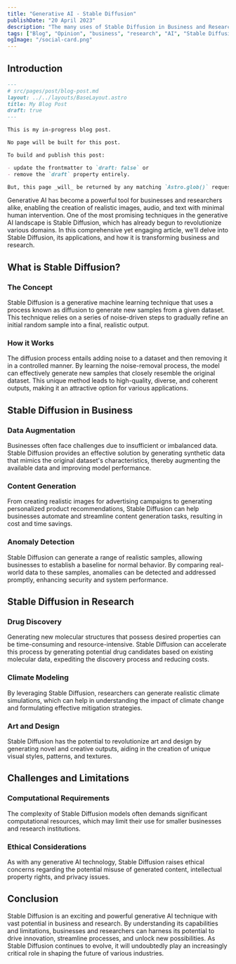 ```yaml
---
title: "Generative AI - Stable Diffusion"
publishDate: "20 April 2023"
description: "The many uses of Stable Diffusion in Business and Research"
tags: ["Blog", "Opinion", "business", "research", "AI", "Stable Diffusion", "Featured"]
ogImage: "/social-card.png"
---
```


## Introduction

```markdown {5}
---
# src/pages/post/blog-post.md
layout: ../../layouts/BaseLayout.astro
title: My Blog Post
draft: true
---

This is my in-progress blog post.

No page will be built for this post.

To build and publish this post:

- update the frontmatter to `draft: false` or
- remove the `draft` property entirely.

But, this page _will_ be returned by any matching `Astro.glob()` request.
```

Generative AI has become a powerful tool for businesses and researchers alike, enabling the creation of realistic images, audio, and text with minimal human intervention. One of the most promising techniques in the generative AI landscape is Stable Diffusion, which has already begun to revolutionize various domains. In this comprehensive yet engaging article, we'll delve into Stable Diffusion, its applications, and how it is transforming business and research.

## What is Stable Diffusion?

### The Concept

Stable Diffusion is a generative machine learning technique that uses a process known as diffusion to generate new samples from a given dataset. This technique relies on a series of noise-driven steps to gradually refine an initial random sample into a final, realistic output.

### How it Works

The diffusion process entails adding noise to a dataset and then removing it in a controlled manner. By learning the noise-removal process, the model can effectively generate new samples that closely resemble the original dataset. This unique method leads to high-quality, diverse, and coherent outputs, making it an attractive option for various applications.

## Stable Diffusion in Business

### Data Augmentation

Businesses often face challenges due to insufficient or imbalanced data. Stable Diffusion provides an effective solution by generating synthetic data that mimics the original dataset's characteristics, thereby augmenting the available data and improving model performance.

### Content Generation

From creating realistic images for advertising campaigns to generating personalized product recommendations, Stable Diffusion can help businesses automate and streamline content generation tasks, resulting in cost and time savings.

### Anomaly Detection

Stable Diffusion can generate a range of realistic samples, allowing businesses to establish a baseline for normal behavior. By comparing real-world data to these samples, anomalies can be detected and addressed promptly, enhancing security and system performance.

## Stable Diffusion in Research

### Drug Discovery

Generating new molecular structures that possess desired properties can be time-consuming and resource-intensive. Stable Diffusion can accelerate this process by generating potential drug candidates based on existing molecular data, expediting the discovery process and reducing costs.

### Climate Modeling

By leveraging Stable Diffusion, researchers can generate realistic climate simulations, which can help in understanding the impact of climate change and formulating effective mitigation strategies.

### Art and Design

Stable Diffusion has the potential to revolutionize art and design by generating novel and creative outputs, aiding in the creation of unique visual styles, patterns, and textures.

## Challenges and Limitations

### Computational Requirements

The complexity of Stable Diffusion models often demands significant computational resources, which may limit their use for smaller businesses and research institutions.

### Ethical Considerations

As with any generative AI technology, Stable Diffusion raises ethical concerns regarding the potential misuse of generated content, intellectual property rights, and privacy issues.

## Conclusion

Stable Diffusion is an exciting and powerful generative AI technique with vast potential in business and research. By understanding its capabilities and limitations, businesses and researchers can harness its potential to drive innovation, streamline processes, and unlock new possibilities. As Stable Diffusion continues to evolve, it will undoubtedly play an increasingly critical role in shaping the future of various industries.

```

```

```

```
